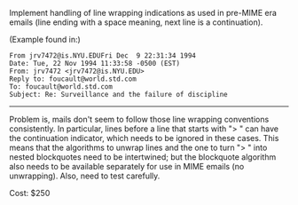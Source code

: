 Implement handling of line wrapping indications as used in pre-MIME
era emails (line ending with a space meaning, next line is a
continuation).

(Example found in:)

    From jrv7472@is.NYU.EDUFri Dec  9 22:31:34 1994
    Date: Tue, 22 Nov 1994 11:33:58 -0500 (EST)
    From: jrv7472 <jrv7472@is.NYU.EDU>
    Reply to: foucault@world.std.com
    To: foucault@world.std.com
    Subject: Re: Surveillance and the failure of discipline

---

Problem is, mails don't seem to follow those line wrapping conventions
consistently. In particular, lines before a line that starts with "> "
can have the continuation indicator, which needs to be ignored in
these cases. This means that the algorithms to unwrap lines and the
one to turn "> " into nested blockquotes need to be intertwined; but
the blockquote algorithm also needs to be available separately for use
in MIME emails (no unwrapping). Also, need to test carefully.

Cost: $250
